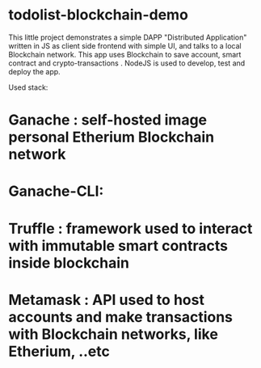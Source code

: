 # todolist-blockchain-demo

This little project demonstrates a simple DAPP "Distributed Application" written in JS as client side frontend with simple
UI, and talks to a local Blockchain network. This app uses Blockchain to save account, smart contract and crypto-transactions
. NodeJS is used to develop, test and deploy the app.

Used stack:
# Ganache : self-hosted image personal Etherium Blockchain network
# Ganache-CLI:
# Truffle : framework used to interact with immutable smart contracts inside blockchain
# Metamask : API used to host accounts and make transactions with Blockchain networks, like Etherium, ..etc
